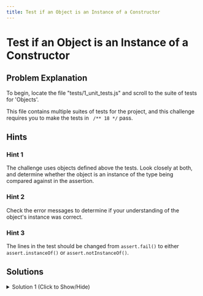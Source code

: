 ```yaml
---
title: Test if an Object is an Instance of a Constructor
---
```

# Test if an Object is an Instance of a Constructor

## Problem Explanation
To begin, locate the file "tests/1_unit_tests.js" and scroll to the suite of tests for 'Objects'.

This file contains multiple suites of tests for the project, and this challenge requires you to make the tests in ``` /** 18 */``` pass.

## Hints

### Hint 1

The challenge uses objects defined above the tests. Look closely at both, and determine whether the object is an instance of the type being compared against in the assertion.

### Hint 2

Check the error messages to determine if your understanding of the object's instance was correct.

### Hint 3

The lines in the test should be changed from `assert.fail()` to either `assert.instanceOf()` or `assert.notInstanceOf()`.

## Solutions

<details><summary>Solution 1 (Click to Show/Hide)</summary>

```js
test('#instanceOf, #notInstanceOf', function() {
  /** 18 #instanceOf asserts that an object is an instance of a constructor **/
  // Use #instanceOf or #notInstanceOf where appropriate
  assert.notInstanceOf(myCar, Plane);
  assert.instanceOf(airlinePlane, Plane);
  assert.instanceOf(airlinePlane, Object, 'everything is an Object');
  assert.notInstanceOf(myCar.wheels, String);
});
```
</details>